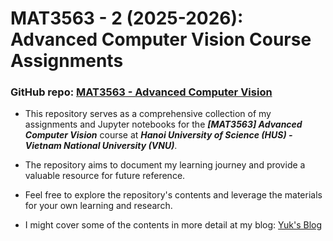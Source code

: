 # MAT3563 - 2 (2025-2026): Advanced Computer Vision Course Assignments

### GitHub repo: [MAT3563 - Advanced Computer Vision](https://github.com/yuk068/advanced-computer-vision-mat3563)

- This repository serves as a comprehensive collection of my assignments and Jupyter notebooks for the ***[MAT3563] Advanced Computer Vision*** course at ***Hanoi University of Science (HUS) - Vietnam National University (VNU)***.
- The repository aims to document my learning journey and provide a valuable resource for future reference.
- Feel free to explore the repository's contents and leverage the materials for your own learning and research.

- I might cover some of the contents in more detail at my blog: [Yuk's Blog](https://yuk068.github.io/)

